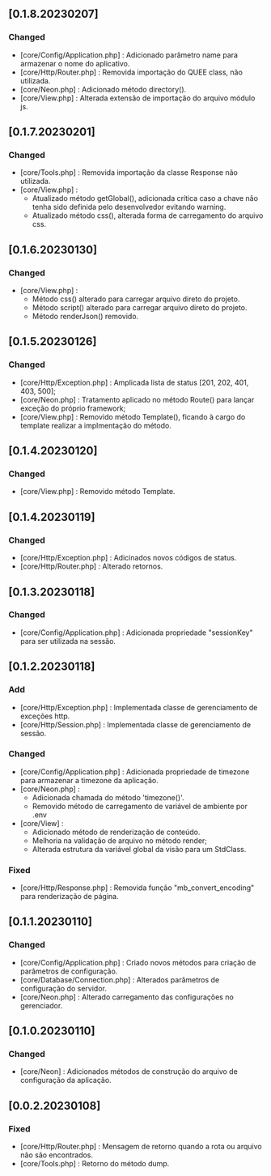 ## [0.1.8.20230207]

### Changed

- [core/Config/Application.php] : Adicionado parâmetro name para armazenar o nome do aplicativo.
- [core/Http/Router.php] : Removida importação do QUEE class, não utilizada.
- [core/Neon.php] : Adicionado método directory().
- [core/View.php] : Alterada extensão de importação do arquivo módulo js.

## [0.1.7.20230201]

### Changed

- [core/Tools.php] : Removida importação da classe Response não utilizada.
- [core/View.php] : 
    -  Atualizado método getGlobal(), adicionada crítica caso a chave não tenha sido definida pelo desenvolvedor evitando warning.
    -  Atualizado método css(), alterada forma de carregamento do arquivo css.
## [0.1.6.20230130]

### Changed
- [core/View.php] : 
    - Método css() alterado para carregar arquivo direto do projeto.
    - Método script() alterado para carregar arquivo direto do projeto.
    - Método renderJson() removido.

## [0.1.5.20230126]

### Changed
- [core/Http/Exception.php] : Amplicada lista de status [201, 202, 401, 403, 500];
- [core/Neon.php] : Tratamento aplicado no método Route() para lançar exceção do próprio framework;
- [core/View.php] : Removido método Template(), ficando à cargo do template realizar a implmentação do método.

## [0.1.4.20230120]

### Changed

- [core/View.php] : Removido método Template.


## [0.1.4.20230119]

### Changed

- [core/Http/Exception.php] : Adicinados novos códigos de status.
- [core/Http/Router.php] : Alterado retornos.

## [0.1.3.20230118]

### Changed

- [core/Config/Application.php] : Adicionada propriedade "sessionKey" para ser utilizada na sessão.

## [0.1.2.20230118]

### Add

- [core/Http/Exception.php] : Implementada classe de gerenciamento de exceções http.
- [core/Http/Session.php] : Implementada classe de gerenciamento de sessão.

### Changed

- [core/Config/Application.php] : Adicionada propriedade de timezone para armazenar a timezone da aplicação.
- [core/Neon.php] : 
    - Adicionada chamada do método 'timezone()'.
    - Removido método de carregamento de variável de ambiente por .env
- [core/View] : 
    - Adicionado método de renderização de conteúdo.
    - Melhoria na validação de arquivo no método render;
    - Alterada estrutura da variável global da visão para um StdClass.


### Fixed

- [core/Http/Response.php] : Removida função "mb_convert_encoding" para renderização de página.

## [0.1.1.20230110]

### Changed

- [core/Config/Application.php] : Criado novos métodos para criação de parâmetros de configuração.
- [core/Database/Connection.php] : Alterados parâmetros de configuração do servidor.
- [core/Neon.php] : Alterado carregamento das configurações no gerenciador.

## [0.1.0.20230110]

### Changed

- [core/Neon] : Adicionados métodos de construção do arquivo de configuração da aplicação. 

## [0.0.2.20230108]

### Fixed

- [core/Http/Router.php] : Mensagem de retorno quando a rota ou arquivo não são encontrados.
- [core/Tools.php] : Retorno do método dump.
